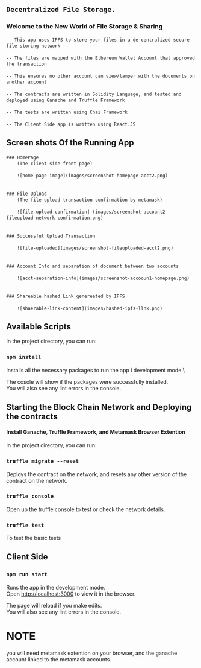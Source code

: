 ## `Decentralized File Storage.`

### Welcome to the New World of File Storage & Sharing

    -- This app uses IPFS to store your files in a de-centralized secure file storing network

    -- The files are mapped with the Ethereum Wallet Account that approved the transaction

    -- This ensures no other account can view/tamper with the documents on another account

    -- The contracts are written in Solidity Language, and tested and deployed using Ganache and Truffle Framework

    -- The tests are written using Chai Framework

    -- The Client Side app is written using React.JS


## Screen shots Of the Running App

    ### HomePage
        (The client side front-page)

        ![home-page-image](images/screenshot-homepage-acct2.png)


    ### File Upload
        (The file upload transaction confirmation by metamask)

        ![file-upload-confirmation] (images/screenshot-account2-fileupload-network-confirmation.png)


    ### Successful Upload Transaction

        ![file-uploaded](images/screenshot-fileuploaded-acct2.png)


    ### Account Info and separation of document between two accounts

        ![acct-separation-info](images/screenshot-accooun1-homepage.png)


    ### Shareable hashed Link genereated by IPFS

        ![shaerable-link-content](images/hashed-ipfs-llnk.png)


## Available Scripts

In the project directory, you can run:

### `npm install`

Installs all the necessary packages to run the app i development mode.\

The cosole will show if the packages were successfully installed.\
You will also see any lint errors in the console.

## Starting the Block Chain Network and Deploying the contracts

#### Install Ganache, Truffle Framework, and Metamask Browser Extention

In the project directory, you can run:

### `truffle migrate --reset`

Deploys the contract on the network, and resets any other version of the contract on the network.

### `truffle console`

Open up the truffle console to test or check the network details.

### `truffle test`

To test the basic tests


## Client Side

### `npm run start`

Runs the app in the development mode.\
Open [http://localhost:3000](http://localhost:3000) to view it in the browser.

The page will reload if you make edits.\
You will also see any lint errors in the console.

# NOTE
you will need metamask extention on your browser, and the ganache account linked to the metamask accounts.